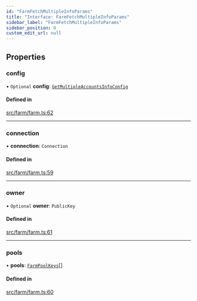 ```yaml
---
id: "FarmFetchMultipleInfoParams"
title: "Interface: FarmFetchMultipleInfoParams"
sidebar_label: "FarmFetchMultipleInfoParams"
sidebar_position: 0
custom_edit_url: null
---
```


## Properties

### config

• `Optional` **config**: [`GetMultipleAccountsInfoConfig`](GetMultipleAccountsInfoConfig.md)

#### Defined in

[src/farm/farm.ts:62](https://github.com/alpha-defi/raydium-sdk/blob/ce1010a/src/farm/farm.ts#L62)

___

### connection

• **connection**: `Connection`

#### Defined in

[src/farm/farm.ts:59](https://github.com/alpha-defi/raydium-sdk/blob/ce1010a/src/farm/farm.ts#L59)

___

### owner

• `Optional` **owner**: `PublicKey`

#### Defined in

[src/farm/farm.ts:61](https://github.com/alpha-defi/raydium-sdk/blob/ce1010a/src/farm/farm.ts#L61)

___

### pools

• **pools**: [`FarmPoolKeys`](../modules.md#farmpoolkeys)[]

#### Defined in

[src/farm/farm.ts:60](https://github.com/alpha-defi/raydium-sdk/blob/ce1010a/src/farm/farm.ts#L60)
